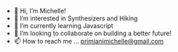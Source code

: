 - 👋 Hi, I’m Michelle!
- 👀 I’m interested in Synthesizers and Hiking
- 🌱 I’m currently learning Javascript
- 💞️ I’m looking to collaborate on building a better future!
- 📫 How to reach me ... primianimichelle@gmail.com 

<!---
hi-michelleprimiani/hi-michelleprimiani is a ✨ special ✨ repository because its `README.md` (this file) appears on your GitHub profile.
You can click the Preview link to take a look at your changes.
--->
